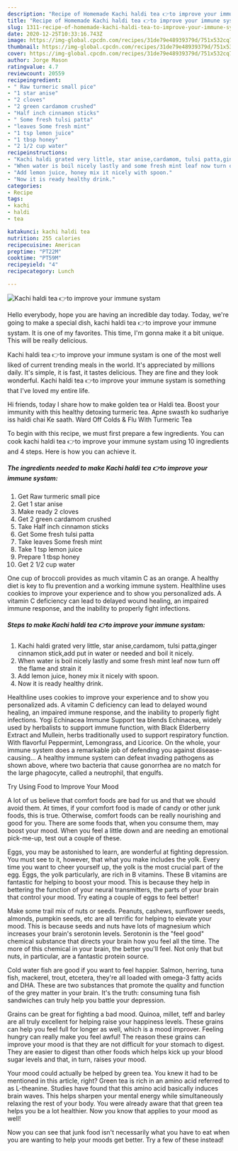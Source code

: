 ```yaml
---
description: "Recipe of Homemade Kachi haldi tea 👉to improve your immune systam"
title: "Recipe of Homemade Kachi haldi tea 👉to improve your immune systam"
slug: 1311-recipe-of-homemade-kachi-haldi-tea-to-improve-your-immune-systam
date: 2020-12-25T10:33:16.743Z
image: https://img-global.cpcdn.com/recipes/31de79e48939379d/751x532cq70/kachi-haldi-tea-👉to-improve-your-immune-systam-recipe-main-photo.jpg
thumbnail: https://img-global.cpcdn.com/recipes/31de79e48939379d/751x532cq70/kachi-haldi-tea-👉to-improve-your-immune-systam-recipe-main-photo.jpg
cover: https://img-global.cpcdn.com/recipes/31de79e48939379d/751x532cq70/kachi-haldi-tea-👉to-improve-your-immune-systam-recipe-main-photo.jpg
author: Jorge Mason
ratingvalue: 4.7
reviewcount: 20559
recipeingredient:
- " Raw turmeric small pice"
- "1 star anise"
- "2 cloves"
- "2 green cardamom crushed"
- "Half inch cinnamon sticks"
- " Some fresh tulsi patta"
- "leaves Some fresh mint"
- "1 tsp lemon juice"
- "1 tbsp honey"
- "2 1/2 cup water"
recipeinstructions:
- "Kachi haldi grated very little, star anise,cardamom, tulsi patta,ginger cinnamon stick,add put in water or needed and boil it nicely."
- "When water is boil nicely lastly and some fresh mint leaf now turn off the flame and strain it"
- "Add lemon juice, honey mix it nicely with spoon."
- "Now it is ready healthy drink."
categories:
- Recipe
tags:
- kachi
- haldi
- tea

katakunci: kachi haldi tea 
nutrition: 255 calories
recipecuisine: American
preptime: "PT22M"
cooktime: "PT59M"
recipeyield: "4"
recipecategory: Lunch

---
```



![Kachi haldi tea 👉to improve your immune systam](https://img-global.cpcdn.com/recipes/31de79e48939379d/751x532cq70/kachi-haldi-tea-👉to-improve-your-immune-systam-recipe-main-photo.jpg)

Hello everybody, hope you are having an incredible day today. Today, we're going to make a special dish, kachi haldi tea 👉to improve your immune systam. It is one of my favorites. This time, I'm gonna make it a bit unique. This will be really delicious.

Kachi haldi tea 👉to improve your immune systam is one of the most well liked of current trending meals in the world. It's appreciated by millions daily. It's simple, it is fast, it tastes delicious. They are fine and they look wonderful. Kachi haldi tea 👉to improve your immune systam is something that I've loved my entire life.

Hi friends, today I share how to make golden tea or Haldi tea. Boost your immunity with this healthy detoxing turmeric tea. Apne swasth ko sudhariye iss haldi chai Ke saath. Ward Off Colds &amp; Flu With Turmeric Tea


To begin with this recipe, we must first prepare a few ingredients. You can cook kachi haldi tea 👉to improve your immune systam using 10 ingredients and 4 steps. Here is how you can achieve it.

<!--inarticleads1-->

##### The ingredients needed to make Kachi haldi tea 👉to improve your immune systam:

1. Get  Raw turmeric small pice
1. Get 1 star anise
1. Make ready 2 cloves
1. Get 2 green cardamom crushed
1. Take Half inch cinnamon sticks
1. Get  Some fresh tulsi patta
1. Take leaves Some fresh mint
1. Take 1 tsp lemon juice
1. Prepare 1 tbsp honey
1. Get 2 1/2 cup water


One cup of broccoli provides as much vitamin C as an orange. A healthy diet is key to flu prevention and a working immune system. Healthline uses cookies to improve your experience and to show you personalized ads. A vitamin C deficiency can lead to delayed wound healing, an impaired immune response, and the inability to properly fight infections. 

<!--inarticleads2-->

##### Steps to make Kachi haldi tea 👉to improve your immune systam:

1. Kachi haldi grated very little, star anise,cardamom, tulsi patta,ginger cinnamon stick,add put in water or needed and boil it nicely.
1. When water is boil nicely lastly and some fresh mint leaf now turn off the flame and strain it
1. Add lemon juice, honey mix it nicely with spoon.
1. Now it is ready healthy drink.


Healthline uses cookies to improve your experience and to show you personalized ads. A vitamin C deficiency can lead to delayed wound healing, an impaired immune response, and the inability to properly fight infections. Yogi Echinacea Immune Support tea blends Echinacea, widely used by herbalists to support immune function, with Black Elderberry Extract and Mullein, herbs traditionally used to support respiratory function. With flavorful Peppermint, Lemongrass, and Licorice. On the whole, your immune system does a remarkable job of defending you against disease-causing… A healthy immune system can defeat invading pathogens as shown above, where two bacteria that cause gonorrhea are no match for the large phagocyte, called a neutrophil, that engulfs. 

Try Using Food to Improve Your Mood


A lot of us believe that comfort foods are bad for us and that we should avoid them. At times, if your comfort food is made of candy or other junk foods, this is true. Otherwise, comfort foods can be really nourishing and good for you. There are some foods that, when you consume them, may boost your mood. When you feel a little down and are needing an emotional pick-me-up, test out a couple of these.

Eggs, you may be astonished to learn, are wonderful at fighting depression. You must see to it, however, that what you make includes the yolk. Every time you want to cheer yourself up, the yolk is the most crucial part of the egg. Eggs, the yolk particularly, are rich in B vitamins. These B vitamins are fantastic for helping to boost your mood. This is because they help in bettering the function of your neural transmitters, the parts of your brain that control your mood. Try eating a couple of eggs to feel better!

Make some trail mix of nuts or seeds. Peanuts, cashews, sunflower seeds, almonds, pumpkin seeds, etc are all terrific for helping to elevate your mood. This is because seeds and nuts have lots of magnesium which increases your brain's serotonin levels. Serotonin is the "feel good" chemical substance that directs your brain how you feel all the time. The more of this chemical in your brain, the better you'll feel. Not only that but nuts, in particular, are a fantastic protein source.

Cold water fish are good if you want to feel happier. Salmon, herring, tuna fish, mackerel, trout, etcetera, they're all loaded with omega-3 fatty acids and DHA. These are two substances that promote the quality and function of the grey matter in your brain. It's the truth: consuming tuna fish sandwiches can truly help you battle your depression. 

Grains can be great for fighting a bad mood. Quinoa, millet, teff and barley are all truly excellent for helping raise your happiness levels. These grains can help you feel full for longer as well, which is a mood improver. Feeling hungry can really make you feel awful! The reason these grains can improve your mood is that they are not difficult for your stomach to digest. They are easier to digest than other foods which helps kick up your blood sugar levels and that, in turn, raises your mood.

Your mood could actually be helped by green tea. You knew it had to be mentioned in this article, right? Green tea is rich in an amino acid referred to as L-theanine. Studies have found that this amino acid basically induces brain waves. This helps sharpen your mental energy while simultaneously relaxing the rest of your body. You were already aware that that green tea helps you be a lot healthier. Now you know that applies to your mood as well!

Now you can see that junk food isn't necessarily what you have to eat when you are wanting to help your moods get better. Try a few of these instead!

